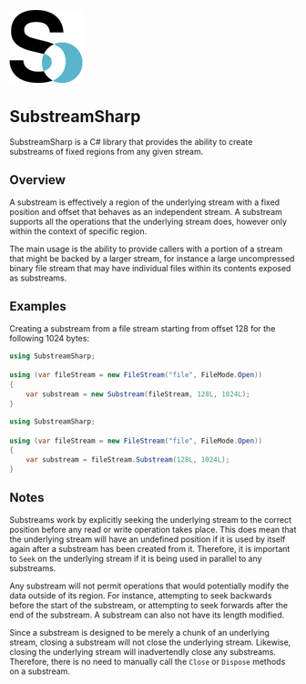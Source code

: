 ![Icon](https://raw.githubusercontent.com/connorhaigh/SubstreamSharp/master/Icon.png)

# SubstreamSharp

SubstreamSharp is a C# library that provides the ability to create substreams of fixed regions from any given stream.

## Overview

A substream is effectively a region of the underlying stream with a fixed position and offset that behaves as an independent stream. A substream supports all the operations that the underlying stream does, however only within the context of specific region.

The main usage is the ability to provide callers with a portion of a stream that might be backed by a larger stream, for instance a large uncompressed binary file stream that may have individual files within its contents exposed as substreams.

## Examples

Creating a substream from a file stream starting from offset 128 for the following 1024 bytes:

```csharp
using SubstreamSharp;

using (var fileStream = new FileStream("file", FileMode.Open))
{
	var substream = new Substream(fileStream, 128L, 1024L);
}
```

```csharp
using SubstreamSharp;

using (var fileStream = new FileStream("file", FileMode.Open))
{
	var substream = fileStream.Substream(128L, 1024L);
}
```

## Notes

Substreams work by explicitly seeking the underlying stream to the correct position before any read or write operation takes place. This does mean that the underlying stream will have an undefined position if it is used by itself again after a substream has been created from it. Therefore, it is important to `Seek` on the underlying stream if it is being used in parallel to any substreams.

Any substream will not permit operations that would potentially modify the data outside of its region. For instance, attempting to seek backwards before the start of the substream, or attempting to seek forwards after the end of the substream. A substream can also not have its length modified.

Since a substream is designed to be merely a chunk of an underlying stream, closing a substream will not close the underlying stream. Likewise, closing the underlying stream will inadvertendly close any substreams. Therefore, there is no need to manually call the `Close` or `Dispose` methods on a substream.
